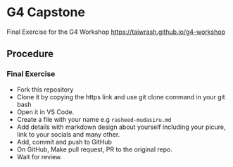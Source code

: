 # G4 Capstone
Final Exercise for the G4 Workshop https://taiwrash.github.io/g4-workshop

##  Procedure

### Final Exercise

- Fork this repository
- Clone it by copying the https link and use git clone command in your git bash
- Open it in VS Code.
- Create a file with your name e.g ```rasheed-mudasiru.md```
- Add details with markdown design about yourself including your picure, link to your socials and many other.
- Add, commit and push to GitHub
- On GitHub, Make pull request, PR to the original repo.
- Wait for review.
